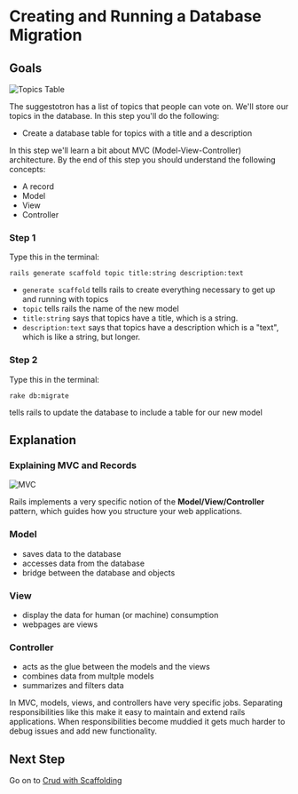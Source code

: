 # Creating and Running a Database Migration
## Goals

![Topics Table](/images/curriculum/topics_table.png)

The suggestotron has a list of topics that people can vote on. We'll store our topics in the database. In this step 
you'll do the following:

* Create a database table for topics with a title and a description

In this step we'll learn a bit about MVC (Model-View-Controller) architecture. By the end of this step you should 
understand the following concepts:

* A record
* Model
* View
* Controller


### Step 1

Type this in the terminal:

```text
rails generate scaffold topic title:string description:text
```

* `generate scaffold` tells rails to create everything necessary to get up and running with topics
* `topic` tells rails the name of the new model
* `title:string` says that topics have a title, which is a string.
* `description:text` says that topics have a description which is a "text", which is like a string, but longer.

### Step 2

Type this in the terminal:

```text
rake db:migrate
```

tells rails to update the database to include a table for our new model


## Explanation
### Explaining MVC and Records

![MVC](/images/curriculum/mvc.png)

Rails implements a very specific notion of the **Model/View/Controller** pattern, which guides how you structure your 
web applications.

### Model

* saves data to the database
* accesses data from the database
* bridge between the database and objects

### View

* display the data for human (or machine) consumption
* webpages are views

### Controller

* acts as the glue between the models and the views
* combines data from multple models
* summarizes and filters data

In MVC, models, views, and controllers have very specific jobs.  Separating responsibilities like this make it easy to maintain and extend rails applications.  When responsibilities become muddied it gets much harder to debug issues and add new functionality.


## Next Step

Go on to [Crud with Scaffolding](CRUD_with_scaffolding)
